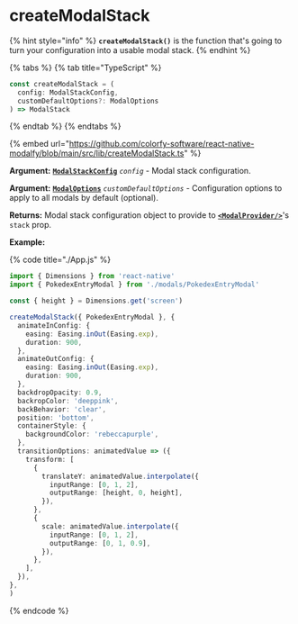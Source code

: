 # createModalStack

{% hint style="info" %}
**`createModalStack()`** is the function that's going to turn your configuration into a usable modal stack.
{% endhint %}

{% tabs %}
{% tab title="TypeScript" %}
```typescript
const createModalStack = (
  config: ModalStackConfig,
  customDefaultOptions?: ModalOptions
) => ModalStack
```
{% endtab %}
{% endtabs %}

{% embed url="https://github.com/colorfy-software/react-native-modalfy/blob/main/src/lib/createModalStack.ts" %}

**Argument:** [**`ModalStackConfig`**](types/modalstackconfig.md) _`config`_ - Modal stack configuration.

**Argument:** [**`ModalOptions`**](types/modaloptions.md) _`customDefaultOptions`_ - Configuration options to apply to all modals by default (optional).

**Returns:** Modal stack configuration object to provide to [**`<ModalProvider/>`**](modalprovider.md)'s `stack` prop.

**Example:**

{% code title="./App.js" %}
```typescript
import { Dimensions } from 'react-native'
import { PokedexEntryModal } from './modals/PokedexEntryModal'

const { height } = Dimensions.get('screen')

createModalStack({ PokedexEntryModal }, {
  animateInConfig: {
    easing: Easing.inOut(Easing.exp),
    duration: 900,
  },
  animateOutConfig: {
    easing: Easing.inOut(Easing.exp),
    duration: 900,
  },
  backdropOpacity: 0.9,
  backropColor: 'deeppink',
  backBehavior: 'clear',
  position: 'bottom',
  containerStyle: {
    backgroundColor: 'rebeccapurple',
  },
  transitionOptions: animatedValue => ({
    transform: [
      {
        translateY: animatedValue.interpolate({
          inputRange: [0, 1, 2],
          outputRange: [height, 0, height],
        }),
      },
      {
        scale: animatedValue.interpolate({
          inputRange: [0, 1, 2],
          outputRange: [0, 1, 0.9],
        }),
      },
    ],
  }),
},
)
```
{% endcode %}

